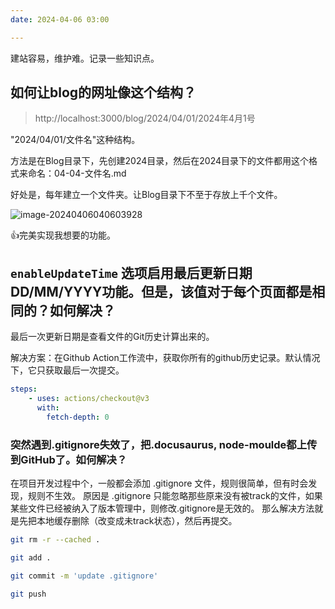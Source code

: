 ```yaml
---
date: 2024-04-06 03:00

---
```


建站容易，维护难。记录一些知识点。

## 如何让blog的网址像这个结构？

> http://localhost:3000/blog/2024/04/01/2024年4月1号

"2024/04/01/文件名"这种结构。

方法是在Blog目录下，先创建2024目录，然后在2024目录下的文件都用这个格式来命名：04-04-文件名.md

好处是，每年建立一个文件夹。让Blog目录下不至于存放上千个文件。

![image-20240406040603928](https://docu-1319658309.cos.ap-guangzhou.myqcloud.com/image-20240406040603928.png)

:+1:完美实现我想要的功能。

## `enableUpdateTime` 选项启用最后更新日期DD/MM/YYYY功能。但是，该值对于每个页面都是相同的？如何解决？

最后一次更新日期是查看文件的Git历史计算出来的。

解决方案：在Github Action工作流中，获取你所有的github历史记录。默认情况下，它只获取最后一次提交。

```yaml
steps:
    - uses: actions/checkout@v3
      with:
        fetch-depth: 0
```

### 突然遇到.gitignore失效了，把.docusaurus, node-moulde都上传到GitHub了。如何解决？

在项目开发过程中个，一般都会添加 .gitignore 文件，规则很简单，但有时会发现，规则不生效。
原因是 .gitignore 只能忽略那些原来没有被track的文件，如果某些文件已经被纳入了版本管理中，则修改.gitignore是无效的。
那么解决方法就是先把本地缓存删除（改变成未track状态），然后再提交。

```bash
git rm -r --cached .

git add .

git commit -m 'update .gitignore'

git push
```
